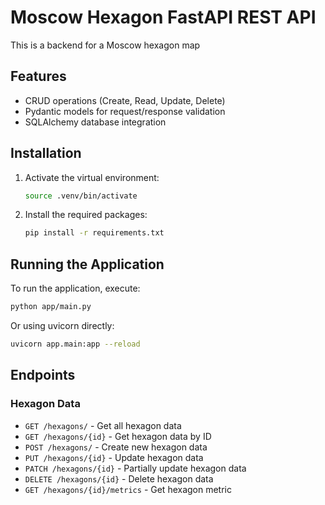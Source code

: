 # Moscow Hexagon FastAPI REST API

This is a backend for a Moscow hexagon map

## Features

- CRUD operations (Create, Read, Update, Delete)
- Pydantic models for request/response validation
- SQLAlchemy database integration

## Installation

1. Activate the virtual environment:
   ```bash
   source .venv/bin/activate
   ```

2. Install the required packages:
   ```bash
   pip install -r requirements.txt
   ```

## Running the Application

To run the application, execute:
```bash
python app/main.py
```

Or using uvicorn directly:
```bash
uvicorn app.main:app --reload
```

## Endpoints

### Hexagon Data
- `GET /hexagons/` - Get all hexagon data
- `GET /hexagons/{id}` - Get hexagon data by ID
- `POST /hexagons/` - Create new hexagon data
- `PUT /hexagons/{id}` - Update hexagon data
- `PATCH /hexagons/{id}` - Partially update hexagon data
- `DELETE /hexagons/{id}` - Delete hexagon data
- `GET /hexagons/{id}/metrics` - Get hexagon metric
